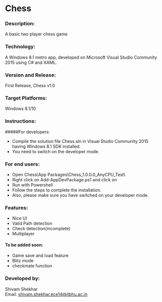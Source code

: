 # Chess 

### Description:
A basic two player chess game

### Technology:
A Windows 8.1 metro app, developed on Microsoft Visual Studio Community 2015 using C# and XAML.

### Version and Release:
First Release, Chess v1.0

### Target Platforms:
Windows 8.1/10

### Instructions:  
#####For developers: 
* Compile the solution file Chess.sln in Visual Studio Community 2015 having Windows 8.1 SDK installed. 
* You need to switch on the developer mode. 

### For end users: 
* Open Chess\App Packages\Chess_1.0.0.0_AnyCPU_Test\ 
* Right click on Add-AppDevPackage.ps1 and click on 
* Run with Powershell 
* Follow the steps to complete the installation.   
* Also, please make sure you have switched on your developer mode. 

### Features:
* Nice UI 
* Valid Path detection
* Check detection(incomplete)
* Multiplayer 

#### To be added soon:
* Game save and load feature
* Blitz mode
* checkmate function

### Developed by: 
Shivam Shekhar  
Email: shivam.shekhar.ece14@itbhu.ac.in   
 
